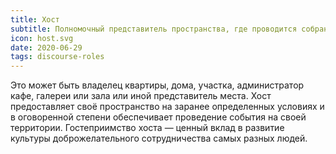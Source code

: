 ```yaml
---
title: Хост
subtitle: Полномочный представитель пространства, где проводится собрание или совместный творческий процесс.
icon: host.svg
date: 2020-06-29
tags: discourse-roles
---
```


Это может быть владелец квартиры, дома, участка, администратор кафе, галереи или зала или иной представитель места. Хост предоставляет своё пространство на заранее определенных условиях и в оговоренной степени обеспечивает проведение события на своей территории. Гостеприимство хоста — ценный вклад в развитие культуры доброжелательного сотрудничества самых разных людей.
